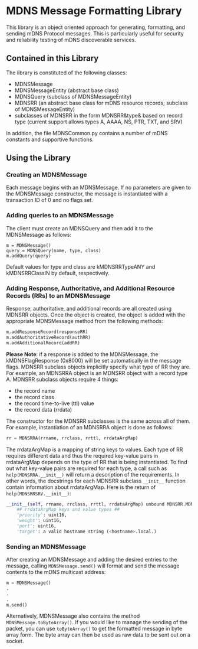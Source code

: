 # MDNS Message Formatting Library
This library is an object oriented approach for generating, formatting, and sending mDNS Protocol messages. This is particularly useful for security and reliability testing of mDNS discoverable services. 

## Contained in this Library
The library is constituted of the following classes:

* MDNSMessage
* MDNSMessageEntity (abstract base class)
* MDNSQuery (subclass of MDNSMessageEntity)
* MDNSRR (an abstract base class for mDNS resource records; subclass of MDNSMessageEntity)
* subclasses of MDNSRR in the form MDNSRR&amp;type&amp; based on record type (current support allows types A, AAAA, NS, PTR, TXT, and SRV)

In addition, the file MDNSCommon.py contains a number of mDNS constants and supportive functions.

## Using the Library

### Creating an MDNSMessage
Each message begins with an MDNSMessage. If no parameters are given to the MDNSMessage constructor, the message is instantiated with a transaction ID of 0 and no flags set.  

### Adding queries to an MDNSMessage
The client must create an MDNSQuery and then add it to the MDNSMessage as follows:

	m = MDNSMessage()
	query = MDNSQuery(name, type, class)
	m.addQuery(query)

Default values for type and class are kMDNSRRTypeANY and kMDNSRRClassIN by default, respectively.

### Adding Response, Authoritative, and Additional Resource Records (RRs) to an MDNSMessage
Response, authoritative, and additional records are all created using MDNSRR objects. Once the object is created, the object is added with the appropriate MDNSMessage method from the following methods:

```python
m.addResponseRecord(responseRR)
m.addAuthoritativeRecord(authRR)
m.addAdditionalRecord(addRR)
```

**Please Note**: if a response is added to the MDNSMessage, the kMDNSFlagResponse (0x8000) will be set automatically in the message flags.
MDNSRR subclass objects implicitly specify what type of RR they are. For example, an MDNSRRA object is an MDNSRR object with a record type A. MDNSRR subclass objects require 4 things:
	
* the record name
* the record class
* the record time-to-live (ttl) value
* the record data (rrdata)

The constructor for the MDNSRR subclasses is the same across all of them. For example, instantiation of an MDNSRRA object is done as follows:

```python
rr = MDNSRRA(rrname, rrclass, rrttl, rrdataArgMap)
```

The rrdataArgMap is a mapping of string keys to values. Each type of RR requires different data and thus the required key-value pairs in rrdataArgMap depends on the type of RR that is being instantiated. To find out what key-value pairs are required for each type, a call such as `help(MDNSRRA.__init__)` will return a description of the requirements. In other words, the docstrings for each MDNSRR subclass `__init__` function contain information about rrdataArgMap. Here is the return of `help(MDNSRRSRV.__init__)`:

```python
__init__(self, rrname, rrclass, rrttl, rrdataArgMap) unbound MDNSRR.MDNSRRSRV method
    ## rrdataArgMap keys and value types ##
    'priority': uint16,
    'weight': uint16,
    'port': uint16,
    'target': a valid hostname string (<hostname>.local.)
```

### Sending an MDNSMessage
After creating an MDNSMessage and adding the desired entries to the message, calling `MDNSMessage.send()` will format and send the message contents to the mDNS multicast address:

```python
m = MDNSMessage()
.
.
.
m.send()
```

Alternatively, MDNSMessage also contains the method `MDNSMessage.toByteArray()`. If you would like to manage the sending of the packet, you can use `toByteArray()` to get the formatted message in byte array form. The byte array can then be used as raw data to be sent out on a socket. 

